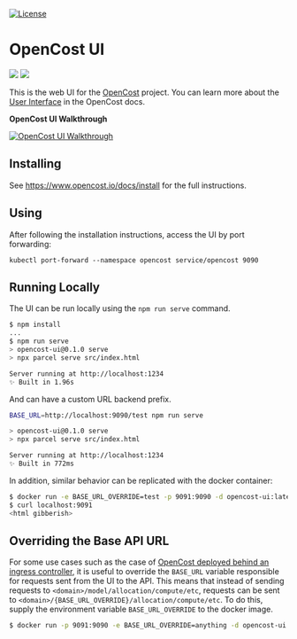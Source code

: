 [![License](https://img.shields.io/badge/License-Apache%202.0-blue.svg)](https://opensource.org/licenses/Apache-2.0)

# OpenCost UI

<img src="./src/images/logo.png"/>


<img src="./src/opencost-ui.png">

This is the web UI for the [OpenCost](http://github.com/opencost/opencost) project. You can learn more about the [User Interface](https://www.opencost.io/docs/installation/ui) in the OpenCost docs.

**OpenCost UI Walkthrough**

[![OpenCost UI Walkthrough](./src/thumbnail.png)](https://youtu.be/lCP4Ci9Kcdg)


## Installing

See https://www.opencost.io/docs/install for the full instructions.

## Using

After following the installation instructions, access the UI by port forwarding:
```
kubectl port-forward --namespace opencost service/opencost 9090
```

## Running Locally

The UI can be run locally using the `npm run serve` command.

```sh
$ npm install
...
$ npm run serve
> opencost-ui@0.1.0 serve
> npx parcel serve src/index.html

Server running at http://localhost:1234
✨ Built in 1.96s
```

And can have a custom URL backend prefix.

```sh
BASE_URL=http://localhost:9090/test npm run serve

> opencost-ui@0.1.0 serve
> npx parcel serve src/index.html

Server running at http://localhost:1234
✨ Built in 772ms
```

In addition, similar behavior can be replicated with the docker container:

```sh
$ docker run -e BASE_URL_OVERRIDE=test -p 9091:9090 -d opencost-ui:latest
$ curl localhost:9091
<html gibberish>
```

## Overriding the Base API URL

For some use cases such as the case of [OpenCost deployed behind an ingress controller](https://github.com/opencost/opencost/issues/1677), it is useful to override the `BASE_URL` variable responsible for requests sent from the UI to the API.  This means that instead of sending requests to `<domain>/model/allocation/compute/etc`, requests can be sent to `<domain>/{BASE_URL_OVERRIDE}/allocation/compute/etc`.  To do this, supply the environment variable `BASE_URL_OVERRIDE` to the docker image.

```sh
$ docker run -p 9091:9090 -e BASE_URL_OVERRIDE=anything -d opencost-ui:latest
```
